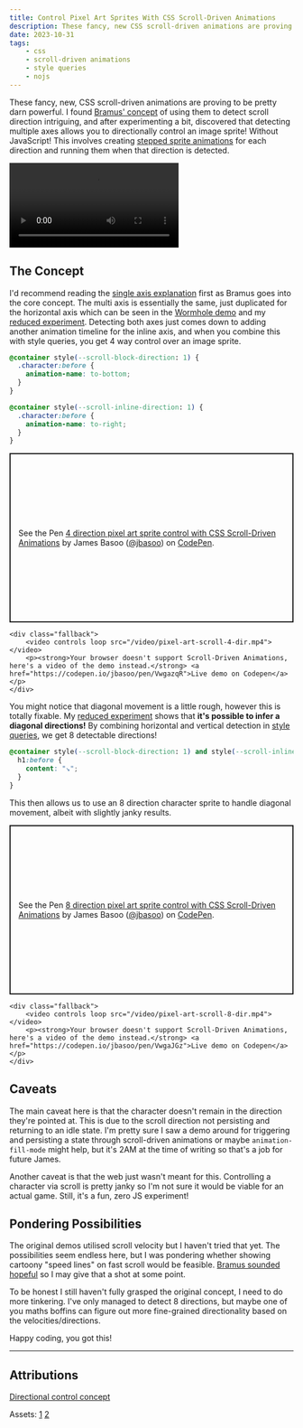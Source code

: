 ```yaml
---
title: Control Pixel Art Sprites With CSS Scroll-Driven Animations
description: These fancy, new CSS scroll-driven animations are proving to be pretty darn powerful. I found Bramus' concept of using them to detect scroll direction intriguing, and after experimenting found that detecting multiple axes allows you to directionally control an image sprite!
date: 2023-10-31
tags:
    - css
    - scroll-driven animations
    - style queries
    - nojs
---
```

These fancy, new, CSS scroll-driven animations are proving to be pretty darn powerful. I found [Bramus' concept](https://www.bram.us/2023/10/23/css-scroll-detection/) of using them to detect scroll direction intriguing, and after experimenting a bit, discovered that detecting multiple axes allows you to directionally control an image sprite! Without JavaScript! This involves creating [stepped sprite animations](https://blog.logrocket.com/making-css-animations-using-a-sprite-sheet/) for each direction and running them when that direction is detected.

<div class="breakout">
  <video controls loop src="/video/pixel-art-scroll-8-dir.mp4"></video>
</div>

## The Concept

I'd recommend reading the [single axis explanation](https://www.bram.us/2023/10/23/css-scroll-detection/#the-concept) first as Bramus goes into the core concept. The multi axis is essentially the same, just duplicated for the horizontal axis which can be seen in the [Wormhole demo](https://www.bram.us/2023/10/23/css-scroll-detection/#demo-wormhole) and my [reduced experiment](https://codepen.io/jbasoo/pen/NWoNvLx). Detecting both axes just comes down to adding another animation timeline for the inline axis, and when you combine this with style queries, you get 4 way control over an image sprite.

<div class="breakout">

```css
@container style(--scroll-block-direction: 1) {
  .character:before {
    animation-name: to-bottom;
  }
}

@container style(--scroll-inline-direction: 1) {
  .character:before {
    animation-name: to-right;
  }
}
```

</div>

<div class="feature-fallback sda breakout">
    <div class="feature">
        <p class="codepen" data-height="300" data-default-tab="result" data-slug-hash="VwgazqR" data-user="jbasoo" style="height: 300px; box-sizing: border-box; display: flex; align-items: center; justify-content: center; border: 2px solid; margin: 1em 0; padding: 1em;">
            <span>See the Pen <a href="https://codepen.io/jbasoo/pen/VwgazqR">
            4 direction pixel art sprite control with CSS Scroll-Driven Animations</a> by James Basoo (<a href="https://codepen.io/jbasoo">@jbasoo</a>)
            on <a href="https://codepen.io">CodePen</a>.</span>
        </p>
    </div>

    <div class="fallback">
        <video controls loop src="/video/pixel-art-scroll-4-dir.mp4"></video>
        <p><strong>Your browser doesn't support Scroll-Driven Animations, here's a video of the demo instead.</strong> <a href="https://codepen.io/jbasoo/pen/VwgazqR">Live demo on Codepen</a></p>
    </div>
</div>

You might notice that diagonal movement is a little rough, however this is totally fixable. My [reduced experiment](https://codepen.io/jbasoo/pen/NWoNvLx) shows that **it's possible to infer a diagonal directions!** By combining horizontal and vertical detection in [style queries](https://developer.chrome.com/blog/style-queries/), we get 8 detectable directions!

<div class="breakout">

```css
@container style(--scroll-block-direction: 1) and style(--scroll-inline-direction: 1) {
  h1:before {
    content: "↘";
  }
}
```

</div>

This then allows us to use an 8 direction character sprite to handle diagonal movement, albeit with slightly janky results.

<div class="feature-fallback sda breakout">
    <div class="feature">
        <p class="codepen" data-height="300" data-default-tab="result" data-slug-hash="VwgaJGz" data-user="jbasoo" style="height: 300px; box-sizing: border-box; display: flex; align-items: center; justify-content: center; border: 2px solid; margin: 1em 0; padding: 1em;">
            <span>See the Pen <a href="https://codepen.io/jbasoo/pen/VwgaJGz">
            8 direction pixel art sprite control with CSS Scroll-Driven Animations</a> by James Basoo (<a href="https://codepen.io/jbasoo">@jbasoo</a>)
            on <a href="https://codepen.io">CodePen</a>.</span>
        </p>
    </div>

    <div class="fallback">
        <video controls loop src="/video/pixel-art-scroll-8-dir.mp4"></video>
        <p><strong>Your browser doesn't support Scroll-Driven Animations, here's a video of the demo instead.</strong> <a href="https://codepen.io/jbasoo/pen/VwgaJGz">Live demo on Codepen</a></p>
    </div>
</div>


## Caveats
The main caveat here is that the character doesn't remain in the direction they're pointed at. This is due to the scroll direction not persisting and returning to an idle state. I'm pretty sure I saw a demo around for triggering and persisting a state through scroll-driven animations or maybe `animation-fill-mode` might help, but it's 2AM at the time of writing so that's a job for future James.

Another caveat is that the web just wasn't meant for this. Controlling a character via scroll is pretty janky so I'm not sure it would be viable for an actual game. Still, it's a fun, zero JS experiment!

## Pondering Possibilities
The original demos utilised scroll velocity but I haven't tried that yet. The possibilities seem endless here, but I was pondering whether showing cartoony "speed lines" on fast scroll would be feasible. [Bramus sounded hopeful](https://front-end.social/@bramus/111285106651170862) so I may give that a shot at some point.

To be honest I still haven't fully grasped the original concept, I need to do more tinkering. I've only managed to detect 8 directions, but maybe one of you maths boffins can figure out more fine-grained directionality based on the velocities/directions.

Happy coding, you got this!

<hr>

## Attributions
[Directional control concept](https://www.bram.us/2023/10/23/css-scroll-detection/#the-concept)

Assets: [1](https://cupnooble.itch.io/sprout-lands-asset-pack) [2](https://axulart.itch.io/small-8-direction-characters)


<script defer src="https://cpwebassets.codepen.io/assets/embed/ei.js"></script>